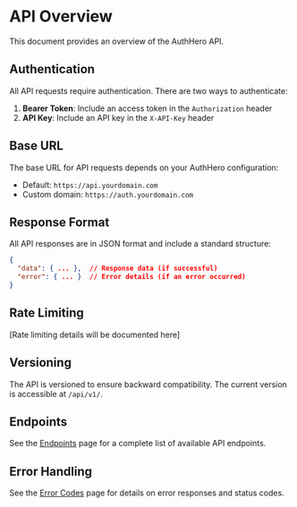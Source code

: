 # API Overview

This document provides an overview of the AuthHero API.

## Authentication

All API requests require authentication. There are two ways to authenticate:

1. **Bearer Token**: Include an access token in the `Authorization` header
2. **API Key**: Include an API key in the `X-API-Key` header

## Base URL

The base URL for API requests depends on your AuthHero configuration:

- Default: `https://api.yourdomain.com`
- Custom domain: `https://auth.yourdomain.com`

## Response Format

All API responses are in JSON format and include a standard structure:

```json
{
  "data": { ... },  // Response data (if successful)
  "error": { ... }  // Error details (if an error occurred)
}
```

## Rate Limiting

[Rate limiting details will be documented here]

## Versioning

The API is versioned to ensure backward compatibility. The current version is accessible at `/api/v1/`.

## Endpoints

See the [Endpoints](endpoints.md) page for a complete list of available API endpoints.

## Error Handling

See the [Error Codes](error-codes.md) page for details on error responses and status codes.